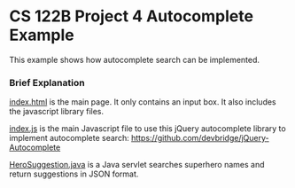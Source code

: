 # CS 122B Project 4 Autocomplete Example

This example shows how autocomplete search can be implemented.

### Brief Explanation
[index.html](WebContent/index.html) is the main page. It only contains an input box. It also includes the javascript library files.

[index.js](WebContent/index.js) is the main Javascript file to use this jQuery autocomplete library to implement autocomplete search: https://github.com/devbridge/jQuery-Autocomplete

[HeroSuggestion.java](src/HeroSuggestion.java) is a Java servlet searches superhero names and return suggestions in JSON format.

